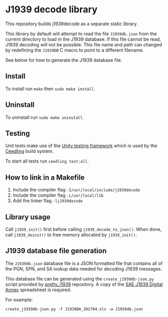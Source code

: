 # J1939 decode library

This repository builds j1939decode as a separate static library.

This library by default will attempt to read the file `J1939db.json` from the current directory to load in the J1939 database.
If this file cannot be read, J1939 decoding will not be possible.
This file name and path can changed by redefining the `J1939DB` C macro to point to a different filename.

See below for how to generate the J1939 database file.

## Install

To install run `make` then `sudo make install`.

## Uninstall

To uninstall run `sudo make uninstall`.

## Testing

Unit tests make use of the [Unity testing framework](http://www.throwtheswitch.org/unity) which is used by the [Ceedling](http://www.throwtheswitch.org/ceedling) build system.

To start all tests run `ceedling test:all`.

## How to link in a Makefile

1. Include the compiler flag `-I/usr/local/include/j1939decode`
1. Include the compiler flag `-L/usr/local/lib`
1. Add the linker flag `-lj1939decode`

## Library usage

Call `j1939_init()` first before calling `j1939_decode_to_json()`.
When done, call `j1939_deinit()` to free memory allocated by `j1939_init()`.

## J1939 database file generation

The `J1939db.json` database file is a JSON formatted file that contains all of the PGN, SPN, and SA lookup data needed for decoding J1939 messages.

This database file can be generated using the `create_j1939db-json.py` script provided by [pretty\_j1939](https://github.com/nmfta-repo/pretty_j1939) repository.
A copy of the [SAE J1939 Digital Annex](https://www.sae.org/standards/content/j1939da_201704/) spreadsheet is required.

For example:

```
create_j1939db-json.py -f J1939DA_201704.xls -w J1939db.json
```
